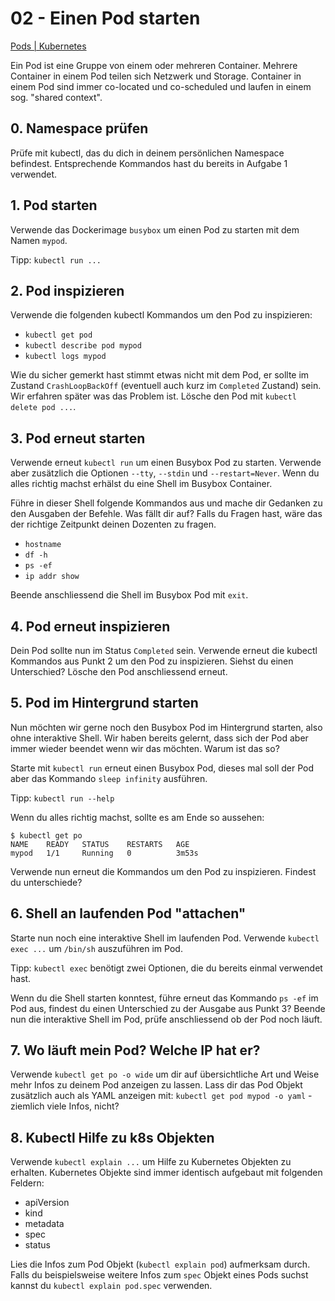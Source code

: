 # 02 - Einen Pod starten
[Pods | Kubernetes](https://kubernetes.io/docs/concepts/workloads/pods/)

Ein Pod ist eine Gruppe von einem oder mehreren Container. Mehrere Container in einem Pod teilen sich Netzwerk und Storage. Container in einem Pod sind immer co-located und co-scheduled und laufen in einem sog. "shared context".

## 0. Namespace prüfen
Prüfe mit kubectl, das du dich in deinem persönlichen Namespace befindest. Entsprechende Kommandos hast du bereits in Aufgabe 1 verwendet.

## 1. Pod starten
Verwende das Dockerimage `busybox` um einen Pod zu starten mit dem Namen `mypod`. 

Tipp: `kubectl run ...`

## 2. Pod inspizieren
Verwende die folgenden kubectl Kommandos um den Pod zu inspizieren:

* `kubectl get pod`
* `kubectl describe pod mypod`
* `kubectl logs mypod`

Wie du sicher gemerkt hast stimmt etwas nicht mit dem Pod, er sollte im Zustand `CrashLoopBackOff` (eventuell auch kurz im `Completed` Zustand) sein. Wir erfahren später was das Problem ist. Lösche den Pod mit `kubectl delete pod ...`.

## 3. Pod erneut starten
Verwende erneut `kubectl run` um einen Busybox Pod zu starten. Verwende aber zusätzlich die Optionen `--tty`, `--stdin` und `--restart=Never`. Wenn du alles richtig machst erhälst du eine Shell im Busybox Container. 

Führe in dieser Shell folgende Kommandos aus und mache dir Gedanken zu den Ausgaben der Befehle. Was fällt dir auf? Falls du Fragen hast, wäre das der richtige Zeitpunkt deinen Dozenten zu fragen.

* `hostname`
* `df -h`
* `ps -ef`
* `ip addr show`

Beende anschliessend die Shell im Busybox Pod mit `exit`.

## 4. Pod erneut inspizieren
Dein Pod sollte nun im Status `Completed` sein. Verwende erneut die kubectl Kommandos aus Punkt 2 um den Pod zu inspizieren. Siehst du einen Unterschied? Lösche den Pod anschliessend erneut.

## 5. Pod im Hintergrund starten
Nun möchten wir gerne noch den Busybox Pod im Hintergrund starten, also ohne interaktive Shell. Wir haben bereits gelernt, dass sich der Pod aber immer wieder beendet wenn wir das möchten. Warum ist das so? 

Starte mit `kubectl run` erneut einen Busybox Pod, dieses mal soll der Pod aber das Kommando `sleep infinity` ausführen. 

Tipp: `kubectl run --help`

Wenn du alles richtig machst, sollte es am Ende so aussehen:
```console
$ kubectl get po
NAME    READY   STATUS    RESTARTS   AGE
mypod   1/1     Running   0          3m53s
```

Verwende nun erneut die Kommandos um den Pod zu inspizieren. Findest du unterschiede?

## 6. Shell an laufenden Pod "attachen"
Starte nun noch eine interaktive Shell im laufenden Pod. Verwende `kubectl exec ...` um `/bin/sh` auszuführen im Pod. 

Tipp: `kubectl exec` benötigt zwei Optionen, die du bereits einmal verwendet hast. 

Wenn du die Shell starten konntest, führe erneut das Kommando `ps -ef` im Pod aus, findest du einen Unterschied zu der Ausgabe aus Punkt 3? 
Beende nun die interaktive Shell im Pod, prüfe anschliessend ob der Pod noch läuft.

## 7. Wo läuft mein Pod? Welche IP hat er?
Verwende `kubectl get po -o wide` um dir auf übersichtliche Art und Weise mehr Infos zu deinem Pod anzeigen zu lassen. Lass dir das Pod Objekt zusätzlich auch als YAML anzeigen mit: `kubectl get pod mypod -o yaml` - ziemlich viele Infos, nicht?

## 8. Kubectl Hilfe zu k8s Objekten
Verwende `kubectl explain ...` um Hilfe zu Kubernetes Objekten zu erhalten.
Kubernetes Objekte sind immer identisch aufgebaut mit folgenden Feldern:

* apiVersion
* kind
* metadata
* spec
* status

Lies die Infos zum Pod Objekt (`kubectl explain pod`) aufmerksam durch. Falls du beispielsweise weitere Infos zum `spec` Objekt eines Pods suchst kannst du `kubectl explain pod.spec` verwenden.
